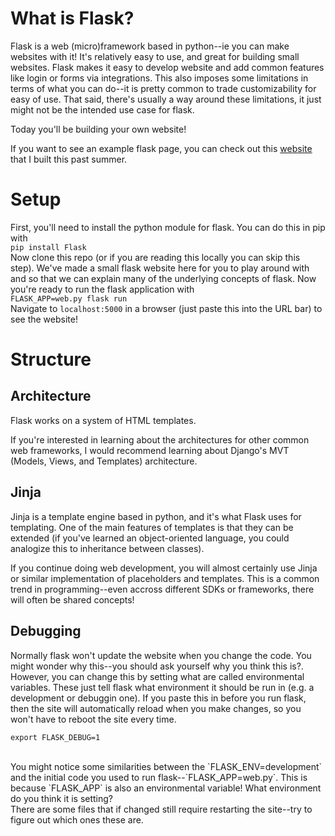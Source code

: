 # What is Flask?

Flask is a web (micro)framework based in python--ie you can make websites with it! It's relatively easy to use, and great for building small websites. Flask makes it easy to develop website and add common features like login or forms via integrations. This also imposes some limitations in terms of what you can do--it is pretty common to trade customizability for easy of use. That said, there's usually a way around these limitations, it just might not be the intended use case for flask.

Today you'll be building your own website!

If you want to see an example flask page, you can check out this [website](https://www.dayzerodiagnostics.com/) that I built this past summer.

# Setup

First, you'll need to install the python module for flask. You can do this in pip with
<br>
`pip install Flask`
<br>
Now clone this repo (or if you are reading this locally you can skip this step). We've made a small flask website here for you to play around with and so that we can explain many of the underlying concepts of flask. Now you're ready to run the flask application with
<br>
`FLASK_APP=web.py flask run`
<br>
Navigate to `localhost:5000` in a browser (just paste this into the URL bar) to see the website!

# Structure

## Architecture

Flask works on a system of HTML templates.

If you're interested in learning about the architectures for other common web frameworks, I would recommend learning about Django's MVT (Models, Views, and Templates) architecture.

## Jinja

Jinja is a template engine based in python, and it's what Flask uses for templating. One of the main features of templates is that they can be extended (if you've learned an object-oriented language, you could analogize this to inheritance between classes).

If you continue doing web development, you will almost certainly use Jinja or similar implementation of placeholders and templates. This is a common trend in programming--even accross different SDKs or frameworks, there will often be shared concepts!

## Debugging

Normally flask won't update the website when you change the code. You might wonder why this--you should ask yourself why you think this is?. However, you can change this by setting what are called environmental variables. These just tell flask what environment it should be run in (e.g. a development or debuggin one). If you paste this in before you run flask, then the site will automatically reload when you make changes, so you won't have to reboot the site every time.
<br>
```
export FLASK_DEBUG=1
```
<br>
You might notice some similarities between the `FLASK_ENV=development` and the initial code you used to run flask--`FLASK_APP=web.py`. This is because `FLASK_APP` is also an environmental variable! What environment do you think it is setting?
<br>
There are some files that if changed still require restarting the site--try to figure out which ones these are.

